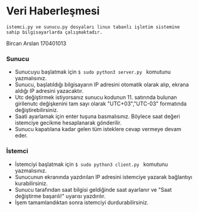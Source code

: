 # Veri Haberleşmesi 

```
istemci.py ve sunucu.py dosyaları linux tabanlı işletim sistemine sahip bilgisayarlarda çalışmaktadır.
``` 

Bircan Arslan 170401013

### Sunucu

- Sunucuyu başlatmak için  `$ sudo python3 server.py ` komutunu yazmalısınız.
- Sunucu, başlatıldığı bilgisayarın IP adresini otomatik olarak alıp, ekrana aldığı IP adresini yazacaktır.
- Utc değiştirmek istiyorsanız sunucu kodunun 11. satırında bulunan girilenutc değişkenini tam sayı olarak "UTC+03","UTC-03" formatında değiştirebilirsiniz. 
- Saati ayarlamak için enter tuşuna basmalısınız. Böylece saat değeri istemciye gecikme hesaplanarak gönderilir.
- Sunucu kapatılana kadar gelen tüm isteklere cevap vermeye devam eder.

### İstemci

- İstemciyi başlatmak için `$ sudo python3 client.py ` komutunu yazmalısınız.
- Sunucunun ekranında yazdırılan IP adresini istemciye yazarak bağlantıyı kurabilirsiniz.
- Sunucu tarafından saat bilgisi geldiğinde saat ayarlanır ve "Saat değiştirme başarılı!" uyarısı yazdırılır.
- İşem tamamlandıktan sonra istemciyi durdurabilirsiniz.
